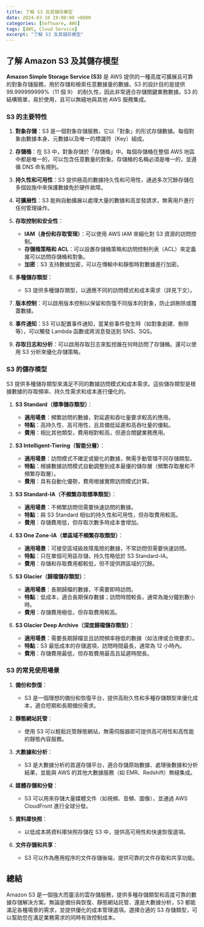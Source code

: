 ```yaml
---
title: 了解 S3 及其儲存模型
date: 2024-03-10 19:00:00 +0800
categories: [Software, AWS]
tags: [AWS, Cloud Service] 
excerpt: "了解 S3 及其儲存模型"
---
```


## 了解 Amazon S3 及其儲存模型

**Amazon Simple Storage Service (S3)** 是 AWS 提供的一種高度可擴展且可靠的對象存儲服務，用於存儲和檢索任意數據量的數據。S3 的設計目的是提供 99.999999999%（11 個 9） 的耐久性，因此非常適合存儲關鍵業務數據。S3 的結構簡單，易於使用，且可以無縫地與其他 AWS 服務集成。

### **S3 的主要特性**

1. **對象存儲**：S3 是一個對象存儲服務，它以「對象」的形式存儲數據。每個對象由數據本身、元數據以及唯一的標識符（Key）組成。

2. **存儲桶**：在 S3 中，對象存儲於「存儲桶」中。每個存儲桶在整個 AWS 地區中都是唯一的，可以包含任意數量的對象。存儲桶的名稱必須是唯一的，並遵循 DNS 命名規則。

3. **持久性和可用性**：S3 提供極高的數據持久性和可用性，通過多次冗餘存儲在多個設施中來保護數據免於硬件故障。

4. **可擴展性**：S3 能夠自動擴展以處理大量的數據和高並發請求，無需用戶進行任何管理操作。

5. **存取控制和安全性**：
   - **IAM（身份和存取管理）**：可以使用 AWS IAM 來細化對 S3 資源的訪問控制。
   - **存儲桶策略和 ACL**：可以設置存儲桶策略和訪問控制列表（ACL）來定義誰可以訪問存儲桶和對象。
   - **加密**：S3 支持數據加密，可以在傳輸中和靜態時對數據進行加密。

6. **多種儲存類型**：
   - S3 提供多種儲存類型，以適應不同的訪問模式和成本需求（詳見下文）。

7. **版本控制**：可以啟用版本控制以保留和恢復不同版本的對象，防止誤刪除或覆蓋數據。

8. **事件通知**：S3 可以配置事件通知，當某些事件發生時（如對象創建、刪除等），可以觸發 Lambda 函數或將消息發送到 SNS、SQS。

9. **存取日志和分析**：可以啟用存取日志來監控誰在何時訪問了存儲桶。還可以使用 S3 分析來優化存儲策略。

### **S3 的儲存模型**

S3 提供多種儲存類型來滿足不同的數據訪問模式和成本需求。這些儲存類型是根據數據的存取頻率、持久性需求和成本進行優化的。

1. **S3 Standard（標準儲存類型）**：
   - **適用場景**：頻繁訪問的數據，對延遲和吞吐量要求較高的應用。
   - **特點**：高持久性、高可用性，且具備低延遲和高吞吐量的優點。
   - **費用**：相比其他類型，費用相對較高，但適合關鍵業務應用。

2. **S3 Intelligent-Tiering（智能分層）**：
   - **適用場景**：訪問模式不確定或變化的數據，無需手動管理不同存儲類型。
   - **特點**：根據數據訪問模式自動調整到成本最優的儲存層（頻繁存取層和不頻繁存取層）。
   - **費用**：具有自動化優勢，費用根據實際訪問模式計算。

3. **S3 Standard-IA（不頻繁存取標準類型）**：
   - **適用場景**：不頻繁訪問但需要快速訪問的數據。
   - **特點**：與 S3 Standard 相似的持久性和可用性，但存取費用較高。
   - **費用**：存儲費用低，但存取次數多時成本會增加。

4. **S3 One Zone-IA（單區域不頻繁存取類型）**：
   - **適用場景**：可接受區域級故障風險的數據，不常訪問但需要快速訪問。
   - **特點**：只在單個可用區存儲，持久性略低於 S3 Standard-IA。
   - **費用**：存儲和存取費用都較低，但不提供跨區域的冗餘。

5. **S3 Glacier（歸檔儲存類型）**：
   - **適用場景**：長期歸檔的數據，不需要即時訪問。
   - **特點**：低成本，適合長期保存數據；訪問時間較長，通常為幾分鐘到數小時。
   - **費用**：存儲費用極低，但存取費用較高。

6. **S3 Glacier Deep Archive（深度歸檔儲存類型）**：
   - **適用場景**：需要長期歸檔並且訪問頻率極低的數據（如法律或合規要求）。
   - **特點**：S3 最低成本的存儲選項，訪問時間最長，通常為 12 小時內。
   - **費用**：存儲費用最低，但存取費用最高且延遲時間長。

### **S3 的常見使用場景**

1. **備份和恢復**：
   - S3 是一個理想的備份和恢復平台，提供高耐久性和多種存儲類型來優化成本，適合短期和長期備份需求。

2. **靜態網站託管**：
   - 使用 S3 可以輕鬆託管靜態網站，無需伺服器即可提供高可用性和高性能的靜態內容服務。

3. **大數據和分析**：
   - S3 是大數據分析的首選存儲平台，適合存儲原始數據、處理後數據和分析結果，並能與 AWS 的其他大數據服務（如 EMR、Redshift）無縫集成。

4. **媒體存儲和分發**：
   - S3 可以用來存儲大量媒體文件（如視頻、音頻、圖像），並通過 AWS CloudFront 進行全球分發。

5. **資料庫快照**：
   - 以低成本將資料庫快照存儲在 S3 中，提供高可用性和快速恢復選項。

6. **文件存儲和共享**：
   - S3 可以作為應用程序的文件存儲後端，提供可靠的文件存取和共享功能。

## 總結

Amazon S3 是一個強大而靈活的雲存儲服務，提供多種存儲類型和高度可靠的數據存儲解決方案。無論是備份與恢復、靜態網站託管、還是大數據分析，S3 都能滿足各種場景的需求，並提供優化的成本管理選項。選擇合適的 S3 存儲類型，可以幫助您在滿足業務需求的同時有效控制成本。
